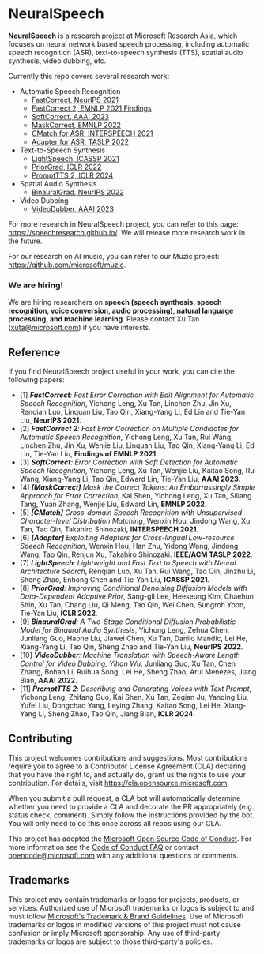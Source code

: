 # NeuralSpeech

**NeuralSpeech** is a research project at Microsoft Research Asia, which focuses on neural network based speech processing, including automatic speech recognition (ASR), text-to-speech synthesis (TTS), spatial audio synthesis, video dubbing, etc. 

Currently this repo covers several research work: 
* Automatic Speech Recognition
  + [FastCorrect, NeurIPS 2021](https://arxiv.org/abs/2105.03842) 
  + [FastCorrect 2, EMNLP 2021 Findings](https://arxiv.org/abs/2109.14420)
  + [SoftCorrect, AAAI 2023](https://arxiv.org/abs/2212.01039) 
  + [MaskCorrect, EMNLP 2022](https://arxiv.org/abs/2211.13252)
  + [CMatch for ASR, INTERSPEECH 2021](https://arxiv.org/abs/2104.07491)
  + [Adapter for ASR, TASLP 2022](https://arxiv.org/abs/2105.11905)
* Text-to-Speech Synthesis
  + [LightSpeech, ICASSP 2021](https://arxiv.org/abs/2102.04040)
  + [PriorGrad, ICLR 2022](https://arxiv.org/abs/2106.06406)
  + [PromptTTS 2, ICLR 2024](https://arxiv.org/abs/2309.02285)
* Spatial Audio Synthesis
  + [BinauralGrad, NeurIPS 2022](https://arxiv.org/abs/2205.14807)
* Video Dubbing
  + [VideoDubber, AAAI 2023](https://arxiv.org/abs/2211.16934)


For more research in NeuralSpeech project, you can refer to this page: https://speechresearch.github.io/. We will release more research work in the future. 

For our research on AI music, you can refer to our Muzic project: https://github.com/microsoft/muzic.


### We are hiring! 
We are hiring researchers on **speech (speech synthesis, speech recognition, voice conversion, audio processing), natural language processing, and machine learning**. Please contact Xu Tan (xuta@microsoft.com) if you have interests. 

## Reference

If you find NeuralSpeech project useful in your work, you can cite the following papers:

* [1] ***FastCorrect**: Fast Error Correction with Edit Alignment for Automatic Speech Recognition*, Yichong Leng, Xu Tan, Linchen Zhu, Jin Xu, Renqian Luo, Linquan Liu, Tao Qin, Xiang-Yang Li, Ed Lin and Tie-Yan Liu, **NeurIPS 2021**.
* [2] ***FastCorrect 2**: Fast Error Correction on Multiple Candidates for Automatic Speech Recognition*, Yichong Leng, Xu Tan, Rui Wang, Linchen Zhu, Jin Xu, Wenjie Liu, Linquan Liu, Tao Qin, Xiang-Yang Li, Ed Lin, Tie-Yan Liu, **Findings of EMNLP 2021**.
* [3] ***SoftCorrect**: Error Correction with Soft Detection for Automatic Speech Recognition*, Yichong Leng, Xu Tan, Wenjie Liu, Kaitao Song, Rui Wang, Xiang-Yang Li, Tao Qin, Edward Lin, Tie-Yan Liu, **AAAI 2023**.
* [4] ***[MaskCorrect]** Mask the Correct Tokens: An Embarrassingly Simple Approach for Error Correction*, Kai Shen, Yichong Leng, Xu Tan, Siliang Tang, Yuan Zhang, Wenjie Liu, Edward Lin, **EMNLP 2022**.
* [5] ***[CMatch]*** *Cross-domain Speech Recognition with Unsupervised Character-level Distribution Matching*, Wenxin Hou, Jindong Wang, Xu Tan, Tao Qin, Takahiro Shinozaki, **INTERSPEECH 2021**.
* [6] ***[Adapter]*** *Exploiting Adapters for Cross-lingual Low-resource Speech Recognition*, Wenxin Hou, Han Zhu, Yidong Wang, Jindong Wang, Tao Qin, Renjun Xu, Takahiro Shinozaki. **IEEE/ACM TASLP 2022**.
* [7] ***LightSpeech**: Lightweight and Fast Text to Speech with Neural Architecture Search*, Renqian Luo, Xu Tan, Rui Wang, Tao Qin, Jinzhu Li, Sheng Zhao, Enhong Chen and Tie-Yan Liu, **ICASSP 2021**.
* [8] ***PriorGrad**: Improving Conditional Denoising Diffusion Models with Data-Dependent Adaptive Prior*, Sang-gil Lee, Heeseung Kim, Chaehun Shin, Xu Tan, Chang Liu, Qi Meng, Tao Qin, Wei Chen, Sungroh Yoon, Tie-Yan Liu, **ICLR 2022**.
* [9] ***BinauralGrad**: A Two-Stage Conditional Diffusion Probabilistic Model for Binaural Audio Synthesis*, Yichong Leng, Zehua Chen, Junliang Guo, Haohe Liu, Jiawei Chen, Xu Tan, Danilo Mandic, Lei He, Xiang-Yang Li, Tao Qin, Sheng Zhao and Tie-Yan Liu, **NeurIPS 2022**.
* [10] ***VideoDubber**: Machine Translation with Speech-Aware Length Control for Video Dubbing, Yihan Wu*, Junliang Guo, Xu Tan, Chen Zhang, Bohan Li, Ruihua Song,
Lei He, Sheng Zhao, Arul Menezes, Jiang Bian, **AAAI 2022**.
* [11] ***PromptTTS 2**: Describing and Generating Voices with Text Prompt*, Yichong Leng, Zhifang Guo, Kai Shen, Xu Tan, Zeqian Ju, Yanqing Liu, Yufei Liu, Dongchao Yang, Leying Zhang, Kaitao Song, Lei He, Xiang-Yang Li, Sheng Zhao, Tao Qin, Jiang Bian, **ICLR 2024**.


## Contributing

This project welcomes contributions and suggestions.  Most contributions require you to agree to a
Contributor License Agreement (CLA) declaring that you have the right to, and actually do, grant us
the rights to use your contribution. For details, visit https://cla.opensource.microsoft.com.

When you submit a pull request, a CLA bot will automatically determine whether you need to provide
a CLA and decorate the PR appropriately (e.g., status check, comment). Simply follow the instructions
provided by the bot. You will only need to do this once across all repos using our CLA.

This project has adopted the [Microsoft Open Source Code of Conduct](https://opensource.microsoft.com/codeofconduct/).
For more information see the [Code of Conduct FAQ](https://opensource.microsoft.com/codeofconduct/faq/) or
contact [opencode@microsoft.com](mailto:opencode@microsoft.com) with any additional questions or comments.

## Trademarks

This project may contain trademarks or logos for projects, products, or services. Authorized use of Microsoft 
trademarks or logos is subject to and must follow 
[Microsoft's Trademark & Brand Guidelines](https://www.microsoft.com/en-us/legal/intellectualproperty/trademarks/usage/general).
Use of Microsoft trademarks or logos in modified versions of this project must not cause confusion or imply Microsoft sponsorship.
Any use of third-party trademarks or logos are subject to those third-party's policies.
